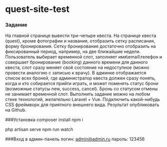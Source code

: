 # quest-site-test
### Задание
На главной странице вывести три-четыре квеста.
На странице квеста (quest), кроме фотографии и названия, отобразить сетку расписания, форму бронирования. Сетку бронирования достаточно отобразить на фиксированный период, например, на две ближайшие недели.
Пользователь выбирает временной слот, заполняет имя\email\телефон и совершает бронирование (booking) данного времени для данного квеста, слот сразу меняет своё состояние на недоступное (можно провести аналогию с записью к врачу).
В админке отображается список всех броней, где администратор квеста должен сразу понять, когда и кто собирается прийти играть, и может поменять статус брони (возможные статусы new, success, cancel).
Бронь со статусом отмены не занимает временной слот.
Выполнить задание можно на любом стеке технологий,
желательно Laravel + Vue.
Подключить какой-нибудь CSS фреймворк для приятного внешнего вида.
Результат опубликовать на Github.

###Установка
composer install
npm i

php artisan serve
npm run watch

###Вход в админ-панель
логин: admin@admin.ru
пароль: 123456